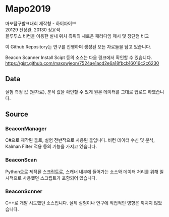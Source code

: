# Mapo2019
마포탐구발표대회 제작형 - 하이파이브  
20129 전상완, 20130 정윤석  
블루투스 비컨을 이용한 실내 위치 측위의 새로운 패러다임 제시 및 장단점 비교  

이 Github Repository는 연구를 진행하며 생성된 모든 자료들을 담고 있습니다.

Beacon Scanner Install Scipt 등의 소스는 다음 링크에서 확인할 수 있습니다.  
https://gist.github.com/maxswjeon/7524ae1acd2e6a18fbcb16016c2c6230

## Data
실험 측정 값 (원자료), 분석 값을 확인할 수 있게 원본 데이터를 그대로 업로드 하였습니다.  

## Source
### BeaconManager
C#으로 제작된 툴로, 실험 전반적으로 사용된 툴입니다. 비컨 데이터 수신 및 분석, Kalman Filter 적용 등의 기능을 가지고 있습니다.

### BeaconScan
Python으로 제작된 스크립트로, 스캐너 내부에 들어가는 소스와 데이터 처리를 위해 일시적으로 사용했던 스크립트가 포함되어 있습니다.

### BeaconScnner
C++로 개발 시도했던 소스입니다. 실제 실험이나 연구에 직접적인 영향은 끼치지 않았습니다. 

